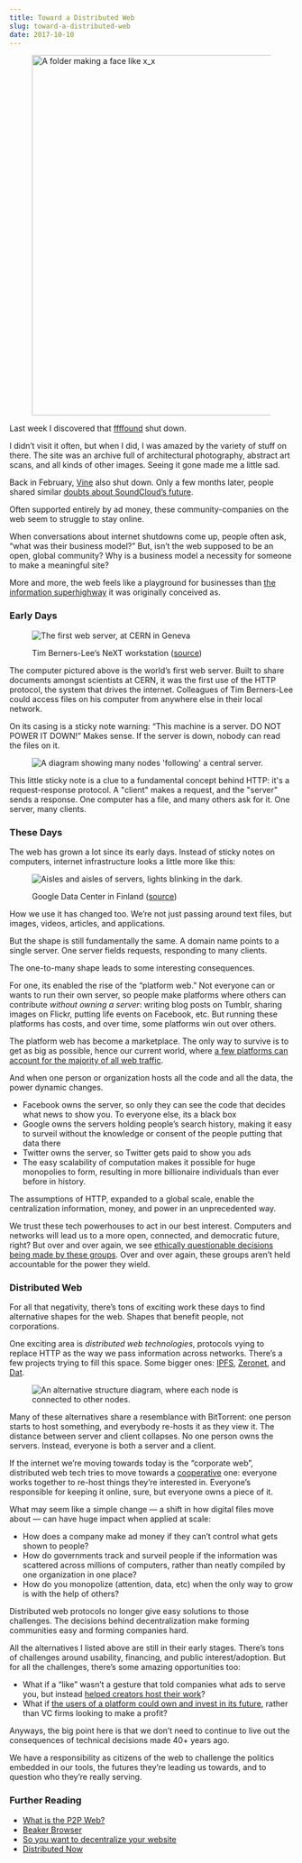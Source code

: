 ```yaml
---
title: Toward a Distributed Web
slug: toward-a-distributed-web
date: 2017-10-10
---
```


<figure>
  <img src="/log/2017/toward-a-distributed-web/awh-snap.png" alt="A folder making a face like x_x" width="1280" height="640" />
</figure>

Last week I discovered that [ffffound](https://ffffound.com) shut down.

I didn’t visit it often, but when I did, I was amazed by the variety of stuff on there. The site was an archive full of architectural photography, abstract art scans, and all kinds of other images. Seeing it gone made me a little sad.

Back in February, [Vine](https://www.theverge.com/2016/10/28/13456208/why-vine-died-twitter-shutdown) also shut down. Only a few months later, people shared similar [doubts about SoundCloud’s future](https://techcrunch.com/2017/07/12/soundshroud/).

Often supported entirely by ad money, these community-companies on the web seem to struggle to stay online.

When conversations about internet shutdowns come up, people often ask, “what was their business model?” But, isn’t the web supposed to be an open, global community? Why is a business model a necessity for someone to make a meaningful site?

More and more, the web feels like a playground for businesses than [the information superhighway](https://en.wikipedia.org/wiki/Memex) it was originally conceived as.

### Early Days

<figure>
  <img src="/log/2017/toward-a-distributed-web/first-web-server.jpg" alt="The first web server, at CERN in Geneva" />
  <figcaption>
    <p>Tim Berners-Lee’s NeXT workstation (<a href="https://commons.wikimedia.org/wiki/File:First_Web_Server.jpg">source</a>)</p>
  </figcaption>
</figure>

The computer pictured above is the world’s first web server. Built to share documents amongst scientists at CERN, it was the first use of the HTTP protocol, the system that drives the internet. Colleagues of Tim Berners-Lee could access files on his computer from anywhere else in their local network.

On its casing is a sticky note warning: “This machine is a server. DO NOT POWER IT DOWN!” Makes sense. If the server is down, nobody can read the files on it.

<figure>
  <img src="/log/2017/toward-a-distributed-web/structure-http.png" alt="A diagram showing many nodes 'following' a central server." />
</figure>

This little sticky note is a clue to a fundamental concept behind HTTP: it's a request-response protocol. A "client" makes a request, and the "server" sends a response. One computer has a file, and many others ask for it. One server, many clients.

### These Days

The web has grown a lot since its early days. Instead of sticky notes on computers, internet infrastructure looks a little more like this:

<figure>
  <img src="/log/2017/toward-a-distributed-web/google-data-center.jpg" alt="Aisles and aisles of servers, lights blinking in the dark." />
  <figcaption>
    <p>Google Data Center in Finland (<a href="https://www.google.com/about/datacenters/gallery/#/tech">source</a>)</p>
  </figcaption>
</figure>

How we use it has changed too. We’re not just passing around text files, but images, videos, articles, and applications.

But the shape is still fundamentally the same. A domain name points to a single server. One server fields requests, responding to many clients.

The one-to-many shape leads to some interesting consequences.

For one, its enabled the rise of the “platform web.” Not everyone can or wants to run their own server, so people make platforms where others can contribute _without owning a server_: writing blog posts on Tumblr, sharing images on Flickr, putting life events on Facebook, etc. But running these platforms has costs, and over time, some platforms win out over others.

The platform web has become a marketplace. The only way to survive is to get as big as possible, hence our current world, where [a few platforms can account for the majority of all web traffic](https://moz.com/top500).

And when one person or organization hosts all the code and all the data, the power dynamic changes.

- Facebook owns the server, so only they can see the code that decides what news to show you. To everyone else, its a black box
- Google owns the servers holding people’s search history, making it easy to surveil without the knowledge or consent of the people putting that data there
- Twitter owns the server, so Twitter gets paid to show you ads
- The easy scalability of computation makes it possible for huge monopolies to form, resulting in more billionaire individuals than ever before in history.

The assumptions of HTTP, expanded to a global scale, enable the centralization information, money, and power in an unprecedented way.

We trust these tech powerhouses to act in our best interest. Computers and networks will lead us to a more open, connected, and democratic future, right? But over and over again, we see [ethically questionable decisions being made by these groups](https://www.are.na/jon-kyle-mohr/tech-ethnography). Over and over again, these groups aren’t held accountable for the power they wield.

### Distributed Web

For all that negativity, there’s tons of exciting work these days to find alternative shapes for the web. Shapes that benefit people, not corporations.

One exciting area is _distributed web technologies_, protocols vying to replace HTTP as the way we pass information across networks. There’s a few projects trying to fill this space. Some bigger ones: [IPFS](https://ipfs.io), [Zeronet](https://zeronet.io/), and [Dat](http://datproject.org/).

<figure>
  <img src="/log/2017/toward-a-distributed-web/structure-bittorrent.png" alt="An alternative structure diagram, where each node is connected to other nodes." />
</figure>

Many of these alternatives share a resemblance with BitTorrent: one person starts to host something, and everybody re-hosts it as they view it. The distance between server and client collapses. No one person owns the servers. Instead, everyone is both a server and a client.

If the internet we’re moving towards today is the “corporate web”, distributed web tech tries to move towards a [cooperative](https://en.wikipedia.org/wiki/Cooperative) one: everyone works together to re-host things they’re interested in. Everyone’s responsible for keeping it online, sure, but everyone owns a piece of it.

What may seem like a simple change — a shift in how digital files move about — can have huge impact when applied at scale:

- How does a company make ad money if they can’t control what gets shown to people?
- How do governments track and surveil people if the information was scattered across millions of computers, rather than neatly compiled by one organization in one place?
- How do you monopolize (attention, data, etc) when the only way to grow is with the help of others?

Distributed web protocols no longer give easy solutions to those challenges. The decisions behind decentralization make forming communities easy and forming companies hard.

All the alternatives I listed above are still in their early stages. There’s tons of challenges around usability, financing, and public interest/adoption. But for all the challenges, there’s some amazing opportunities too:

- What if a “like” wasn’t a gesture that told companies what ads to serve you, but instead [helped creators host their work](https://twitter.com/taravancil/status/906585296648765440)?
- What if [the users of a platform could own and invest in its future](https://www.thewire.co.uk/in-writing/interviews/robert-barry-talks-to-mat-dryhurst-about-soundcloud), rather than VC firms looking to make a profit?

Anyways, the big point here is that we don’t need to continue to live out the consequences of technical decisions made 40+ years ago.

We have a responsibility as citizens of the web to challenge the politics embedded in our tools, the futures they’re leading us towards, and to question who they’re really serving.

### Further Reading

- [What is the P2P Web?](https://pfrazee.github.io/blog/what-is-the-p2p-web)
- [Beaker Browser](https://beakerbrowser.com/)
- [So you want to decentralize your website](https://macwright.org/2017/07/20/decentralize-your-website.html)
- [Distributed Now](https://www.jon-kyle.com/entries/2017-08-01-distributed-now)
